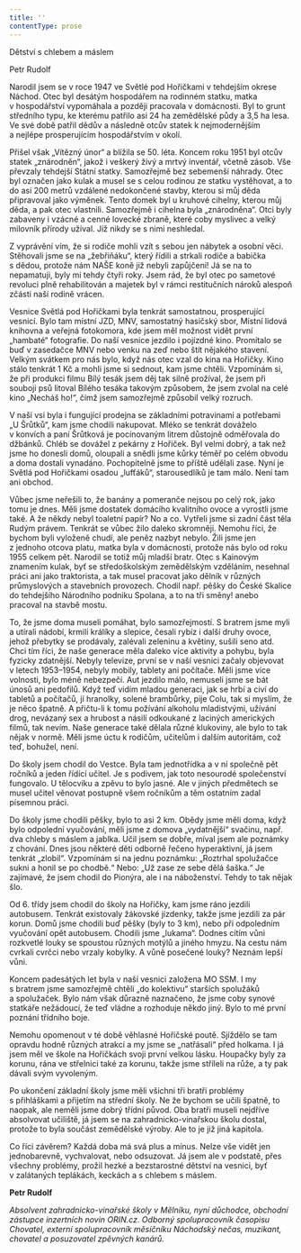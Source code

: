 ```yaml
---
title: ''
contentType: prose
---
```


<section>

Dětství s chlebem a máslem

Petr Rudolf

Narodil jsem se v roce 1947 ve Světlé pod Hořičkami v tehdejším okrese Náchod. Otec byl desátým hospodářem na rodinném statku, matka v hospodářství vypomáhala a později pracovala v domácnosti. Byl to grunt středního typu, ke kterému patřilo asi 24 ha zemědělské půdy a 3,5 ha lesa. Ve své době patřil dědův a následně otcův statek k nejmodernějším a nejlépe prosperujícím hospodářstvím v okolí.

Přišel však „Vítězný únor“ a blížila se 50. léta. Koncem roku 1951 byl otcův statek „znárodněn“, jakož i veškerý živý a mrtvý inventář, včetně zásob. Vše převzaly tehdejší Státní statky. Samozřejmě bez sebemenší náhrady. Otec byl označen jako kulak a musel se s celou rodinou ze statku vystěhovat, a to do asi 200 metrů vzdálené nedokončené stavby, kterou si můj děda připravoval jako výměnek. Tento domek byl u kruhové cihelny, kterou můj děda, a pak otec vlastnili. Samozřejmě i cihelna byla „znárodněna“. Otci byly zabaveny i vzácné a cenné lovecké zbraně, které coby myslivec a velký milovník přírody užíval. Již nikdy se s nimi neshledal.

Z vyprávění vím, že si rodiče mohli vzít s sebou jen nábytek a osobní věci. Stěhovali jsme se na „žebřiňáku“, který řídili a strkali rodiče a babička s dědou, protože nám NAŠE koně již nebyli zapůjčeni! Já se na to nepamatuji, byly mi tehdy čtyři roky. Jsem rád, že byl otec po sametové revoluci plně rehabilitován a majetek byl v rámci restitučních nároků alespoň zčásti naší rodině vrácen.

Vesnice Světlá pod Hořičkami byla tenkrát samostatnou, prosperující vesnicí. Bylo tam místní JZD, MNV, samostatný hasičský sbor, Místní lidová knihovna a veřejná fotokomora, kde jsem měl možnost vidět první „hambaté“ fotografie. Do naší vesnice jezdilo i pojízdné kino. Promítalo se buď v zasedačce MNV nebo venku na zeď nebo štít nějakého stavení. Velkým svátkem pro nás bylo, když nás otec vzal do kina na Hořičky. Kino stálo tenkrát 1 Kč a mohli jsme si sednout, kam jsme chtěli. Vzpomínám si, že při produkci filmu Bílý tesák jsem děj tak silně prožíval, že jsem při souboji psů litoval Bílého tesáka takovým způsobem, že jsem zvolal na celé kino „Necháš ho!“, čímž jsem samozřejmě způsobil velký rozruch.

V naší vsi byla i fungující prodejna se základními potravinami a potřebami „U Šrůtků“, kam jsme chodili nakupovat. Mléko se tenkrát dováželo v konvích a paní Šrůtková je pocínovaným litrem důstojně odměřovala do džbánků. Chléb se dovážel z pekárny z Hořiček. Byl velmi dobrý, a tak než jsme ho donesli domů, oloupali a snědli jsme kůrky téměř po celém obvodu a doma dostali vynadáno. Pochopitelně jsme to příště udělali zase. Nyní je Světlá pod Hořičkami osadou „lufťáků“, starousedlíků je tam málo. Není tam ani obchod.

Vůbec jsme neřešili to, že banány a pomeranče nejsou po celý rok, jako tomu je dnes. Měli jsme dostatek domácího kvalitního ovoce a vyrostli jsme také. A že někdy nebyl toaletní papír? No a co. Vytřeli jsme si zadní část těla Rudým právem. Tenkrát se vůbec žilo daleko skromněji. Nemohu říci, že bychom byli vyloženě chudí, ale peněz nazbyt nebylo. Žili jsme jen z jednoho otcova platu, matka byla v domácnosti, protože nás bylo od roku 1955 celkem pět. Narodil se totiž můj mladší bratr. Otec s Kainovým znamením kulak, byť se středoškolským zemědělským vzděláním, nesehnal práci ani jako traktorista, a tak musel pracovat jako dělník v různých průmyslových a stavebních provozech. Chodil např. pěšky do České Skalice do tehdejšího Národního podniku Spolana, a to na tři směny! anebo pracoval na stavbě mostu.

To, že jsme doma museli pomáhat, bylo samozřejmostí. S bratrem jsme myli a utírali nádobí, krmili králíky a slepice, česali rybíz i další druhy ovoce, jehož přebytky se prodávaly, zalévali zeleninu a květiny, sušili seno atd. Chci tím říci, že naše generace měla daleko více aktivity a pohybu, byla fyzicky zdatnější. Nebyly televize, první se v naší vesnici začaly objevovat v letech 1953–1954, nebyly mobily, tablety ani počítače. Měli jsme více volnosti, bylo méně nebezpečí. Aut jezdilo málo, nemuseli jsme se bát únosů ani pedofilů. Když teď vidím mladou generaci, jak se hrbí a civí do tabletů a počítačů, jí hranolky, solené brambůrky, pije Colu, tak si myslím, že je něco špatně. A přičtu-li k tomu požívání alkoholu mladistvými, užívání drog, nevázaný sex a hrubost a násilí odkoukané z laciných amerických filmů, tak nevím. Naše generace také dělala různé klukoviny, ale bylo to tak nějak v normě. Měli jsme úctu k rodičům, učitelům i dalším autoritám, což teď, bohužel, není.

Do školy jsem chodil do Vestce. Byla tam jednotřídka a v ní společně pět ročníků a jeden řídící učitel. Je s podivem, jak toto nesourodé společenství fungovalo. U tělocviku a zpěvu to bylo jasné. Ale v jiných předmětech se musel učitel věnovat postupně všem ročníkům a těm ostatním zadal písemnou práci.

Do školy jsme chodili pěšky, bylo to asi 2 km. Obědy jsme měli doma, když bylo odpolední vyučování, měli jsme z domova „vydatnější“ svačinu, např. dva chleby s máslem a jablka. Učil jsem se dobře, míval jsem ale poznámky z chování. Dnes jsou některé děti odborně řečeno hyperaktivní, já jsem tenkrát „zlobil“. Vzpomínám si na jednu poznámku: „Roztrhal spolužačce sukni a honil se po chodbě.“ Nebo: „Už zase ze sebe dělá šaška.“ Je zajímavé, že jsem chodil do Pionýra, ale i na náboženství. Tehdy to tak nějak šlo.

Od 6. třídy jsem chodil do školy na Hořičky, kam jsme ráno jezdili autobusem. Tenkrát existovaly žákovské jízdenky, takže jsme jezdili za pár korun. Domů jsme chodili buď pěšky (byly to 3 km), nebo při odpoledním vyučování opět autobusem. Chodili jsme „lukama“. Dodnes cítím vůni rozkvetlé louky se spoustou různých motýlů a jiného hmyzu. Na cestu nám cvrkali cvrčci nebo vrzaly kobylky. A vůně posečené louky? Neznám lepší vůni.

Koncem padesátých let byla v naší vesnici založena MO SSM. I my s bratrem jsme samozřejmě chtěli „do kolektivu“ starších spolužáků a spolužaček. Bylo nám však důrazně naznačeno, že jsme coby synové statkáře nežádoucí, že teď vládne a rozhoduje někdo jiný. Bylo to mé první poznání třídního boje.

Nemohu opomenout v té době věhlasné Hořičské poutě. Sjíždělo se tam opravdu hodně různých atrakcí a my jsme se „natřásali“ před holkama. I já jsem měl ve škole na Hořičkách svoji první velkou lásku. Houpačky byly za korunu, rána ve střelnici také za korunu, takže jsme stříleli na růže, a ty pak dávali svým vyvoleným.

Po ukončení základní školy jsme měli všichni tři bratři problémy s přihláškami a přijetím na střední školy. Ne že bychom se učili špatně, to naopak, ale neměli jsme dobrý třídní původ. Oba bratři museli nejdříve absolvovat učiliště, já jsem se na zahradnicko-vinařskou školu dostal, protože to byla součást zemědělské výroby. Ale to je již jiná kapitola.

Co říci závěrem? Každá doba má svá plus a mínus. Nelze vše vidět jen jednobarevně, vychvalovat, nebo odsuzovat. Já jsem ale v podstatě, přes všechny problémy, prožil hezké a bezstarostné dětství na vesnici, byť v zalátaných teplákách, keckách a s chlebem s máslem.

</section>

<section>

**Petr Rudolf**

_Absolvent zahradnicko-vinařské školy v Mělníku, nyní důchodce, obchodní zástupce inzertních novin ORIN.cz. Odborný spolupracovník časopisu Chovatel, externí spolupracovník měsíčníku Náchodský nečas, muzikant, chovatel a posuzovatel zpěvných kanárů._

</section>
